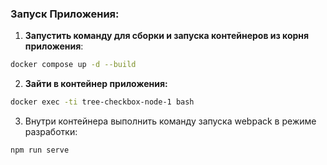 ### **Запуск Приложения**:

1. **Запустить команду для сборки и запуска контейнеров из корня приложения**:

```bash
docker compose up -d --build
```

2. **Зайти в контейнер приложения:**

```BASH
docker exec -ti tree-checkbox-node-1 bash
```

3. Внутри контейнера выполнить команду запуска webpack в режиме разработки:

```Bash
npm run serve
```
